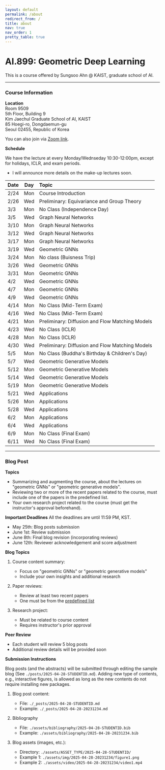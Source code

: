 ```yaml
---
layout: default
permalink: /about
redirect_from: /
title: about
nav: true
nav_order: 1
pretty_table: true
---
```


# AI.899: Geometric Deep Learning

This is a course offered by Sungsoo Ahn @ KAIST, graduate school of AI.

---

### Course Information 

**Location**  
Room 9509  
5th Floor, Building 9  
Kim Jaechul Graduate School of AI, KAIST  
85 Hoegi-ro, Dongdaemun-gu  
Seoul 02455, Republic of Korea

You can also join via [Zoom link](https://us06web.zoom.us/j/84849160930?pwd=I1MkjGflEIQAhSTI7z5OHEX9mcxki4.1).

**Schedule**

We have the lecture at every Monday/Wednseday 10:30-12:00pm, except for holidays, ICLR, and exam periods. 
- I will announce more details on the make-up lectures soon.

| Date  | Day | Topic                                             |
|:------|:---:|:--------------------------------------------------|
| 2/24  | Mon | Course Introduction                               |
| 2/26  | Wed | Preliminary: Equivariance and Group Theory        |
| 3/3   | Mon | No Class (Independence Day)                       |
| 3/5   | Wed | Graph Neural Networks                             |
| 3/10  | Mon | Graph Neural Networks                             |
| 3/12  | Wed | Graph Neural Networks                             |
| 3/17  | Mon | Graph Neural Networks                             |
| 3/19  | Wed | Geometric GNNs                                    |
| 3/24  | Mon | No class (Buisness Trip)                          |
| 3/26  | Wed | Geometric GNNs                                    |
| 3/31  | Mon | Geometric GNNs                                    |
| 4/2   | Wed | Geometric GNNs                                    |
| 4/7   | Mon | Geometric GNNs                                    |
| 4/9   | Wed | Geometric GNNs                                    |
| 4/14  | Mon | No Class (Mid-Term Exam)                          |
| 4/16  | Wed | No Class (Mid-Term Exam)                          |
| 4/21  | Mon | Preliminary: Diffusion and Flow Matching Models   |
| 4/23  | Wed | No Class (ICLR)                                   |
| 4/28  | Mon | No Class (ICLR)                                   |
| 4/30  | Wed | Preliminary: Diffusion and Flow Matching Models   |
| 5/5   | Mon | No Class (Buddha's Birthday & Children's Day)     |
| 5/7   | Wed | Geometric Generative Models                       |
| 5/12  | Mon | Geometric Generative Models                       |
| 5/14  | Wed | Geometric Generative Models                       |
| 5/19  | Mon | Geometric Generative Models                       |
| 5/21  | Wed | Applications                                      |
| 5/26  | Mon | Applications                                      |
| 5/28  | Wed | Applications                                      |
| 6/2   | Mon | Applications                                      |
| 6/4   | Wed | Applications                                      |
| 6/9   | Mon | No Class (Final Exam)                             |
| 6/11  | Wed | No Class (Final Exam)                             |

---

### Blog Post

**Topics**
- Summarizing and augmenting the course, about the lectures on "geometric GNNs" or "geometric generative models".
- Reviewing two or more of the recent papers related to the course, must include one of the papers in the predefined list.
- Your own research project related to the course (must get the instructor's approval beforehand).

**Important Deadlines**
All the deadlines are until 11:59 PM, KST.
- May 25th: Blog posts submission
- June 1st: Review submission
- June 8th: Final blog revision (incorporating reviews)
- June 12th: Reviewer acknowledgement and score adjustment

**Blog Topics**
1. Course content summary:
   - Focus on "geometric GNNs" or "geometric generative models"
   - Include your own insights and additional research

2. Paper reviews:
   - Review at least two recent papers
   - One must be from the [predefined list](https://docs.google.com/spreadsheets/d/15PtC9GrSOAWyhSf1C0jQlABeQSmVYy5HLizc0cYMiI4/edit?usp=sharing)
   
3. Research project:
   - Must be related to course content
   - Requires instructor's prior approval

**Peer Review**
- Each student will review 5 blog posts
- Additional review details will be provided soon

**Submission Instructions**

Blog posts (and the abstracts) will be submitted through editing the sample blog (See `./posts/2025-04-28-STUDENTID.md`). Adding new type of contents, e.g., interactive figures, is allowed as long as the new contents do not require installing new packages.

1. Blog post content:
   - File: `./_posts/2025-04-28-STUDENTID.md`
   - Example: `./_posts/2025-04-28-20231234.md`

2. Bibliography
   - File: `./assets/bibliography/2025-04-28-STUDENTID.bib`
   - Example: `./assets/bibliography/2025-04-28-20231234.bib`

3. Blog assets (images, etc.):
   - Directory: `./assets/ASSET_TYPE/2025-04-28-STUDENTID/`
   - Example 1: `./assets/img/2025-04-28-20231234/figure1.png`
   - Example 2: `./assets/video/2025-04-28-20231234/video1.mp4`

